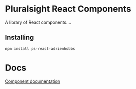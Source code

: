 # Pluralsight React Components

A library of React components....

## Installing
```
npm install ps-react-adrienhobbs
```

# Docs
[Component documentation](http://adrienhobbs.github.io/ps-react-adrienhobbs)
